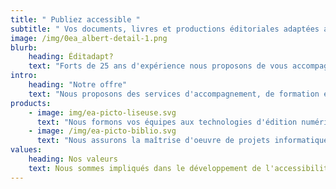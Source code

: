 ```yaml
---
title: " Publiez accessible "
subtitle: " Vos documents, livres et productions éditoriales adaptées aux lecteurs "
image: /img/0ea_albert-detail-1.png
blurb:
    heading: Éditadapt?
    text: "Forts de 25 ans d'expérience nous proposons de vous accompagner pour améliorer la qualité de vos publications numériques et le confort de votre travail."
intro:
    heading: "Notre offre"
    text: "Nous proposons des services d'accompagnement, de formation et de réalisation pour vos flux de travail."
products:
    - image: img/ea-picto-liseuse.svg
      text: "Nous formons vos équipes aux technologies d'édition numériques et à l'accessibilité native."
    - image: /img/ea-picto-biblio.svg
      text: "Nous assurons la maîtrise d'oeuvre de projets informatiques complexes pour la production et la diffusion de vos publications."
values:
    heading: Nos valeurs
    text: Nous sommes impliqués dans le développement de l'accessibilité pour tous et nous attachons une grande importance au cadre de travail des personnes qui assument le travail de publication. Nous cherchons à associer le confort du producteur et du lecteur pour que la démarche d'accessibilité soit porteuse d'améliorations sociales.
---
```


